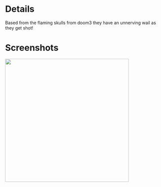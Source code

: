 # Details #

Based from the flaming skulls from doom3 they have an unnerving wail as they get shot!

# Screenshots #

<a href='http://rbttinvasion.googlecode.com/svn/trunk/Screenshots/RBTTScarySkull.jpg'>
<img src='http://rbttinvasion.googlecode.com/svn/trunk/Screenshots/RBTTScarySkull.jpg' width='400></a'>